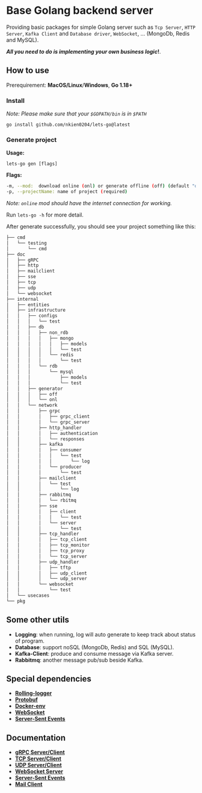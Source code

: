 # Base Golang backend server
Providing basic packages for simple Golang server such as `Tcp Server`, `HTTP Server`, `Kafka Client` and `Database driver`, `WebSocket`, ... (MongoDb, Redis and MySQL).

***All you need to do is implementing your own business logic*!**.

## How to use
Prerequirement: **MacOS/Linux**/**Windows**, **Go 1.18+**

### Install 
*Note: Please make sure that your `$GOPATH/bin` is in `$PATH`*
```shell
go install github.com/nkien0204/lets-go@latest
```
### Generate project
**Usage:**
```shell
lets-go gen [flags]
```
**Flags:**
```bash
-m, --mod:  download online (onl) or generate offline (off) (default "onl")
-p, --projectName: name of project (required)
```
*Note: `online` mod should have the internet connection for working.*

Run `lets-go -h` for more detail.


After generate successfully, you should see your project something like this:
```bash
├── cmd
│   └── testing
│       └── cmd
├── doc
│   ├── gRPC
│   ├── http
│   ├── mailclient
│   ├── sse
│   ├── tcp
│   ├── udp
│   └── websocket
├── internal
│   ├── entities
│   ├── infrastructure
│   │   ├── configs
│   │   │   └── test
│   │   ├── db
│   │   │   ├── non_rdb
│   │   │   │   ├── mongo
│   │   │   │   │   ├── models
│   │   │   │   │   └── test
│   │   │   │   └── redis
│   │   │   │       └── test
│   │   │   └── rdb
│   │   │       └── mysql
│   │   │           ├── models
│   │   │           └── test
│   │   ├── generator
│   │   │   ├── off
│   │   │   └── onl
│   │   └── network
│   │       ├── grpc
│   │       │   ├── grpc_client
│   │       │   └── grpc_server
│   │       ├── http_handler
│   │       │   ├── authentication
│   │       │   └── responses
│   │       ├── kafka
│   │       │   ├── consumer
│   │       │   │   └── test
│   │       │   │       └── log
│   │       │   └── producer
│   │       │       └── test
│   │       ├── mailclient
│   │       │   └── test
│   │       │       └── log
│   │       ├── rabbitmq
│   │       │   └── rbitmq
│   │       ├── sse
│   │       │   ├── client
│   │       │   │   └── test
│   │       │   └── server
│   │       │       └── test
│   │       ├── tcp_handler
│   │       │   ├── tcp_client
│   │       │   ├── tcp_monitor
│   │       │   ├── tcp_proxy
│   │       │   └── tcp_server
│   │       ├── udp_handler
│   │       │   ├── tftp
│   │       │   ├── udp_client
│   │       │   └── udp_server
│   │       └── websocket
│   │           └── test
│   └── usecases
└── pkg
```

## Some other utils
- **Logging**: when running, log will auto generate to keep track about status of program.
- **Database**: support noSQL (MongoDb, Redis) and SQL (MySQL).
- **Kafka-Client**: produce and consume message via Kafka server.
- **Rabbitmq**: another message pub/sub beside Kafka.

## Special dependencies
- **[Rolling-logger](https://github.com/nkien0204/rolling-logger)**
- **[Protobuf](https://github.com/nkien0204/protobuf)**
- **[Docker-env](https://github.com/nkien0204/docker-env-setup)**
- **[WebSocket](https://github.com/gorilla/websocket)**
- **[Server-Sent Events](https://github.com/r3labs/sse)**

## Documentation
- **[gRPC Server/Client](doc/gRPC/README.md)**
- **[TCP Server/Client](doc/tcp/README.md)**
- **[UDP Server/Client](doc/udp/README.md)**
- **[WebSocket Server](doc/websocket/README.md)**
- **[Server-Sent Events](doc/sse/README.md)**
- **[Mail Client](doc/mailclient/README.md)**
